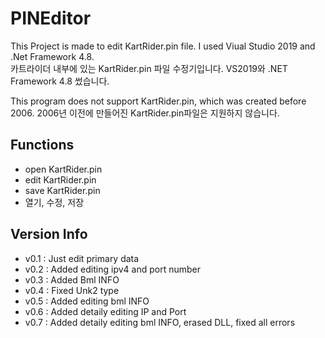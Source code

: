 # PINEditor

This Project is made to edit KartRider.pin file. I used Viual Studio 2019 and .Net Framework 4.8.                
카트라이더 내부에 있는 KartRider.pin 파일 수정기입니다. VS2019와 .NET Framework 4.8 썼습니다.

This program does not support KartRider.pin, which was created before 2006.
2006년 이전에 만들어진 KartRider.pin파일은 지원하지 않습니다.
## Functions

- open KartRider.pin
- edit KartRider.pin
- save KartRider.pin
- 열기, 수정, 저장

## Version Info

- v0.1 : Just edit primary data
- v0.2 : Added editing ipv4 and port number
- v0.3 : Added Bml INFO
- v0.4 : Fixed Unk2 type
- v0.5 : Added editing bml INFO
- v0.6 : Added detaily editing IP and Port 
- v0.7 : Added detaily editing bml INFO, erased DLL, fixed all errors 
